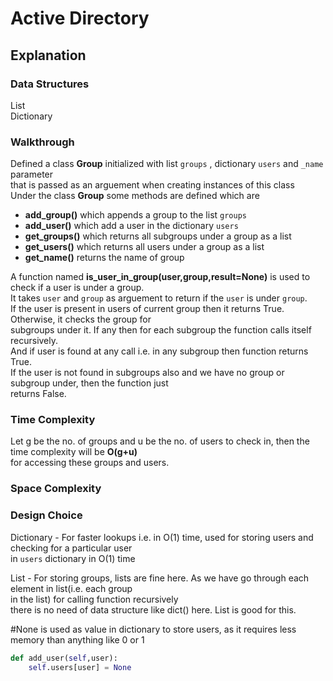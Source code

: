 # Active Directory  
## Explanation  
  
### Data Structures  
List  
Dictionary  
  
### Walkthrough  
Defined a class **Group** initialized with list `groups` , dictionary `users` and `_name` parameter  
that is passed as an arguement when creating instances of this class  
Under the class **Group** some methods are defined which are  
- **add_group()** which appends a group to the list `groups`  
- **add_user()** which add a user in the dictionary `users`  
- **get_groups()** which returns all subgroups under a group as a list  
- **get_users()** which returns all users under a group as a list  
- **get_name()** returns the name of group  
  
  
A function named **is_user_in_group(user,group,result=None)** is used to check if a user is under a group.  
It takes `user` and `group` as arguement to return if the `user` is under `group`.  
If the user is present in users of current group then it returns True. Otherwise, it checks the group for  
subgroups under it. If any then for each subgroup the function calls itself recursively.  
And if user is found at any call i.e. in any subgroup then function returns True.  
If the user is not found in subgroups also and we have no group or subgroup under, then the function just  
returns False.  
  
  
### Time Complexity  
Let g be the no. of groups and u be the no. of users to check in, then the time complexity will be **O(g+u)**  
for accessing these groups and users.  
  

### Space Complexity  
  


### Design Choice  
Dictionary - For faster lookups i.e. in O(1) time, used for storing users and checking for a particular user  
in `users` dictionary in O(1) time  
  
List - For storing groups, lists are fine here. As we have go through each element in list(i.e. each group  
in the list) for calling function recursively  
there is no need of data structure like dict() here. List is good for this.  
  
#None is used as value in dictionary to store users, as it requires less memory than anything like 0 or 1  

```python
def add_user(self,user):
    self.users[user] = None
```
